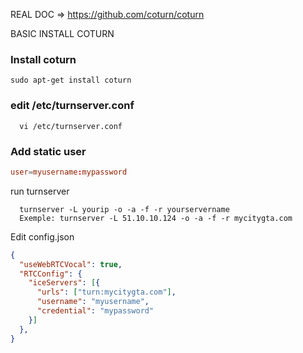 REAL DOC => https://github.com/coturn/coturn

BASIC INSTALL COTURN

### Install coturn

```
sudo apt-get install coturn
```

### edit /etc/turnserver.conf
```
  vi /etc/turnserver.conf
```

### Add static user
```conf
user=myusername:mypassword
```

run turnserver
```
  turnserver -L yourip -o -a -f -r yourservername
  Exemple: turnserver -L 51.10.10.124 -o -a -f -r mycitygta.com
```

Edit config.json
```json
{
  "useWebRTCVocal": true,
  "RTCConfig": {
    "iceServers": [{
      "urls": ["turn:mycitygta.com"],
      "username": "myusername",
      "credential": "mypassword"
    }]
  },
}
```
